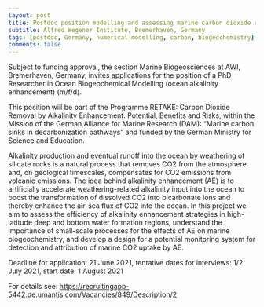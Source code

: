 ```yaml
---
layout: post
title: Postdoc position modelling and assessing marine carbon dioxide removal approaches
subtitle: Alfred Wegener Institute, Bremerhaven, Germany
tags: [postdoc, Germany, numerical modelling, carbon, biogeochemistry]
comments: false
---
```


Subject to funding approval, the section Marine Biogeosciences at AWI, Bremerhaven, Germany, invites applications for the position of a PhD Researcher in Ocean Biogeochemical Modelling (ocean alkalinity enhancement) (m/f/d).


This position will be part of the Programme RETAKE: Carbon Dioxide Removal by Alkalinity Enhancement: Potential, Benefits and Risks, within the Mission of the German Alliance for Marine Research (DAM): “Marine carbon sinks in decarbonization pathways” and funded by the German Ministry for Science and Education.


Alkalinity production and eventual runoff into the ocean by weathering of silicate rocks is a natural process that removes CO2 from the atmosphere and, on geological timescales, compensates for CO2 emissions from volcanic emissions. The idea behind alkalinity enhancement (AE) is to artificially accelerate weathering-related alkalinity input into the ocean to boost the transformation of dissolved CO2 into bicarbonate ions and thereby enhance the air-sea flux of CO2 into the ocean. In this project we aim to assess the efficiency of alkalinity enhancement strategies in high-latitude deep and bottom water formation regions, understand the importance of small-scale processes for the effects of AE on marine biogeochemistry, and develop a design for a potential monitoring system for detection and attribution of marine CO2 uptake by AE.


Deadline for application: 21 June 2021, tentative dates for interviews: 1/2 July 2021, start date: 1 August 2021


For details see: <https://recruitingapp-5442.de.umantis.com/Vacancies/849/Description/2>


